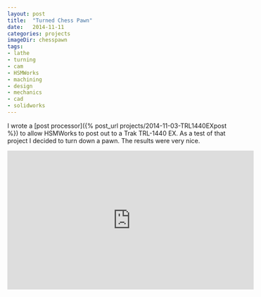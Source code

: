 ```yaml
---
layout: post
title:  "Turned Chess Pawn"
date:   2014-11-11
categories: projects
imageDir: chesspawn
tags:
- lathe
- turning
- cam
- HSMWorks
- machining
- design
- mechanics
- cad
- solidworks
---
```


I wrote a [post processor]({% post_url projects/2014-11-03-TRL1440EXpost %}) to allow HSMWorks to post out to a Trak TRL-1440 EX. As a test of that project I decided to turn down a pawn. The results were very nice. 

<iframe width="560" height="315" src="https://www.youtube.com/embed/MpWchM_FHIs" frameborder="0" allowfullscreen></iframe>